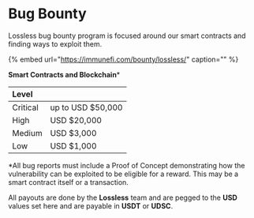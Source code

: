 # Bug Bounty

Lossless bug bounty program is focused around our smart contracts and finding ways to exploit them.

{% embed url="https://immunefi.com/bounty/lossless/" caption="" %}

**Smart Contracts and Blockchain**\*

| Level |  |
| :--- | :--- |
| Critical | up to USD $50,000 |
| High | USD $20,000 |
| Medium | USD $3,000 |
| Low | USD $1,000 |

\*All bug reports must include a Proof of Concept demonstrating how the vulnerability can be exploited to be eligible for a reward. This may be a smart contract itself or a transaction.

All payouts are done by the **Lossless** team and are pegged to the **USD** values set here and are payable in **USDT** or **UDSC**.

